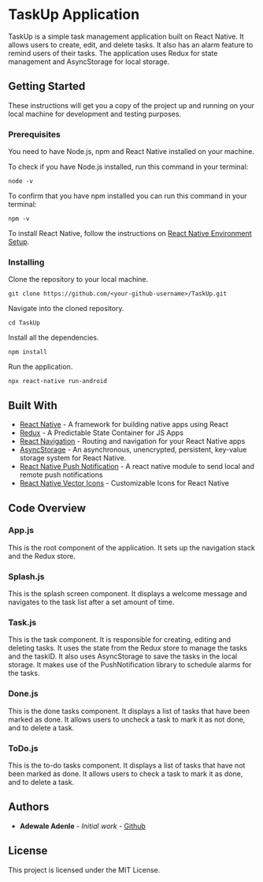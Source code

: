 # TaskUp Application

TaskUp is a simple task management application built on React Native. It allows users to create, edit, and delete tasks. It also has an alarm feature to remind users of their tasks. The application uses Redux for state management and AsyncStorage for local storage.

## Getting Started

These instructions will get you a copy of the project up and running on your local machine for development and testing purposes.

### Prerequisites

You need to have Node.js, npm and React Native installed on your machine. 

To check if you have Node.js installed, run this command in your terminal:

```
node -v
```

To confirm that you have npm installed you can run this command in your terminal:

```
npm -v
```

To install React Native, follow the instructions on [React Native Environment Setup](https://reactnative.dev/docs/environment-setup).

### Installing

Clone the repository to your local machine.

```
git clone https://github.com/<your-github-username>/TaskUp.git
```

Navigate into the cloned repository.

```
cd TaskUp
```

Install all the dependencies.

```
npm install
```

Run the application.

```
npx react-native run-android
```

## Built With

* [React Native](https://reactnative.dev/) - A framework for building native apps using React
* [Redux](https://redux.js.org/) - A Predictable State Container for JS Apps
* [React Navigation](https://reactnavigation.org/) - Routing and navigation for your React Native apps
* [AsyncStorage](https://react-native-async-storage.github.io/async-storage/) - An asynchronous, unencrypted, persistent, key-value storage system for React Native.
* [React Native Push Notification](https://github.com/zo0r/react-native-push-notification) - A react native module to send local and remote push notifications
* [React Native Vector Icons](https://github.com/oblador/react-native-vector-icons) - Customizable Icons for React Native

## Code Overview

### App.js

This is the root component of the application. It sets up the navigation stack and the Redux store.

### Splash.js

This is the splash screen component. It displays a welcome message and navigates to the task list after a set amount of time.

### Task.js

This is the task component. It is responsible for creating, editing and deleting tasks. It uses the state from the Redux store to manage the tasks and the taskID. It also uses AsyncStorage to save the tasks in the local storage. It makes use of the PushNotification library to schedule alarms for the tasks.

### Done.js

This is the done tasks component. It displays a list of tasks that have been marked as done. It allows users to uncheck a task to mark it as not done, and to delete a task.

### ToDo.js

This is the to-do tasks component. It displays a list of tasks that have not been marked as done. It allows users to check a task to mark it as done, and to delete a task.

## Authors

* **Adewale Adenle** - *Initial work* - [Github](https://github.com/Adewale-1)

## License

This project is licensed under the MIT License.
